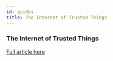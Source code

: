 ```yaml
---
id: guides
title: The Internet of Trusted Things
---
```


### The Internet of Trusted Things

[Full article here](https://medium.com/iotex/the-iotex-platform-optimized-for-the-internet-of-trusted-things-dd4f9240db59)
